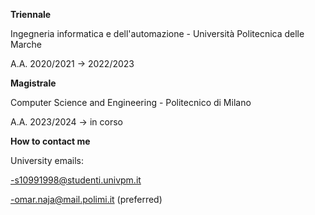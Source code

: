 **Triennale**

Ingegneria informatica e dell'automazione - Università Politecnica delle Marche

A.A. 2020/2021 -> 2022/2023


**Magistrale**

Computer Science and Engineering - Politecnico di Milano

A.A. 2023/2024 -> in corso

**How to contact me**

University emails:

-s10991998@studenti.univpm.it

-omar.naja@mail.polimi.it (preferred)
